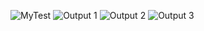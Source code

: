 ![MyTest](https://github.com/user-attachments/assets/106f4e5f-ada3-4b4e-9cd4-b76833f5e0bb)
![Output 1](https://github.com/user-attachments/assets/1f13a09b-5ebc-437a-b1aa-c035e7543f56)
![Output 2](https://github.com/user-attachments/assets/4ad7b9ed-f4fc-491d-9d1b-e8ff0faaee44)
![Output 3](https://github.com/user-attachments/assets/3db7f51f-6e3c-4da1-82ed-cc248c98cfe9)
